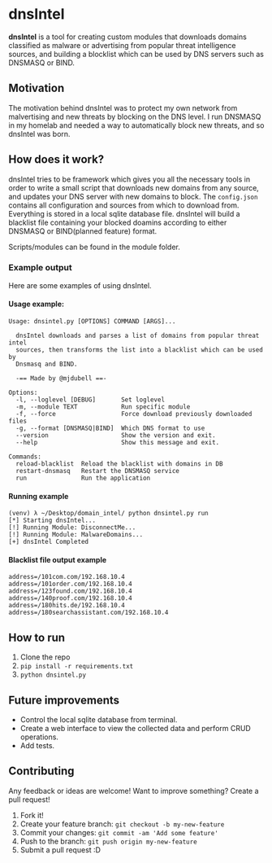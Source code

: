 # dnsIntel
**dnsIntel** is a tool for creating custom modules that downloads domains classified as malware or advertising from popular threat intelligence sources, and building a blocklist which can be used by DNS servers such as DNSMASQ or BIND.

## Motivation
The motivation behind dnsIntel was to protect my own network from malvertising and new threats by blocking on the DNS level. I run DNSMASQ in my homelab and needed a way to automatically block new threats, and so dnsIntel was born.

## How does it work?
dnsIntel tries to be framework which gives you all the necessary tools in order to write a small script that downloads new domains from any source, and updates your DNS server with new domains to block. The `config.json` contains all configuration and sources from which to download from. Everything is stored in a local sqlite database file. dnsIntel will build a blacklist file containing your blocked doamins according to either DNSMASQ or BIND(planned feature) format.

Scripts/modules can be found in the module folder.

### Example output

Here are some examples of using dnsIntel.
#### Usage example:
```
Usage: dnsintel.py [OPTIONS] COMMAND [ARGS]...

  dnsIntel downloads and parses a list of domains from popular threat intel
  sources, then transforms the list into a blacklist which can be used by
  Dnsmasq and BIND.

  -== Made by @mjdubell ==-

Options:
  -l, --loglevel [DEBUG]       Set loglevel
  -m, --module TEXT            Run specific module
  -f, --force                  Force download previously downloaded files
  -g, --format [DNSMASQ|BIND]  Which DNS format to use
  --version                    Show the version and exit.
  --help                       Show this message and exit.

Commands:
  reload-blacklist  Reload the blacklist with domains in DB
  restart-dnsmasq   Restart the DNSMASQ service
  run               Run the application
```

#### Running example
```
(venv) λ ~/Desktop/domain_intel/ python dnsintel.py run
[*] Starting dnsIntel...
[!] Running Module: DisconnectMe...
[!] Running Module: MalwareDomains...
[+] dnsIntel Completed
```

#### Blacklist file output example
```
address=/101com.com/192.168.10.4
address=/101order.com/192.168.10.4
address=/123found.com/192.168.10.4
address=/140proof.com/192.168.10.4
address=/180hits.de/192.168.10.4
address=/180searchassistant.com/192.168.10.4
```

## How to run
1. Clone the repo
2. `pip install -r requirements.txt`
3. `python dnsintel.py`

## Future improvements
* Control the local sqlite database from terminal.
* Create a web interface to view the collected data and perform CRUD operations.
* Add tests.

## Contributing
Any feedback or ideas are welcome! Want to improve something? Create a pull request!

1. Fork it!
2. Create your feature branch: `git checkout -b my-new-feature`
3. Commit your changes: `git commit -am 'Add some feature'`
4. Push to the branch: `git push origin my-new-feature`
5. Submit a pull request :D